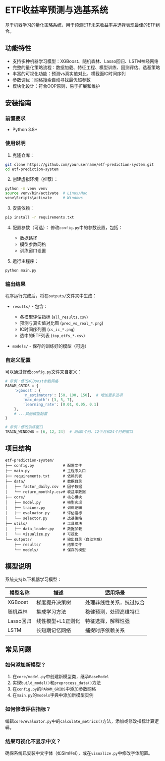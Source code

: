 # ETF收益率预测与选基系统

基于机器学习的量化策略系统，用于预测ETF未来收益率并选择表现最佳的ETF组合。

## 功能特性

- 支持多种机器学习模型：XGBoost、随机森林、Lasso回归、LSTM神经网络
- 完整的量化策略流程：数据加载、特征工程、模型训练、回测评估、选基策略
- 丰富的可视化功能：预测vs真实值对比、横截面IC时间序列
- 参数调优：网格搜索自动寻找最优超参数
- 模块化设计：符合OOP原则，易于扩展和维护

## 安装指南

### 前置要求

- Python 3.8+

### 使用说明

1. 克隆仓库：
```bash
git clone https://github.com/yourusername/etf-prediction-system.git
cd etf-prediction-system
```

2. 创建虚拟环境（推荐）：
```bash
python -m venv venv
source venv/bin/activate  # Linux/Mac
venv\Scripts\activate     # Windows
```

3. 安装依赖：
```bash
pip install -r requirements.txt
```

4. 配置参数（可选）：
   修改`config.py`中的参数设置，包括：
   - 数据路径
   - 模型参数网格
   - 训练窗口设置

5. 运行主程序：
```bash
python main.py
```

### 输出结果

程序运行完成后，将在`outputs/`文件夹中生成：

- `results/` - 包含：
  - 各模型评估指标 (`all_results.csv`)
  - 预测与真实值对比图 (`pred_vs_real_*.png`)
  - IC时间序列图 (`cs_ic_*.png`)
  - 选中的ETF列表 (`top_etfs_*.csv`)
  
- `models/` - 保存的训练好的模型（可选）

### 自定义配置

可以通过修改`config.py`文件来自定义：

```python
# 示例：修改XGBoost参数网格
PARAM_GRIDS = {
    'xgboost': {
        'n_estimators': [50, 100, 150],  # 增加更多选项
        'max_depth': [3, 5, 7],
        'learning_rate': [0.01, 0.05, 0.1]
    },
    # ...其他模型配置
}

# 示例：修改训练窗口
TRAIN_WINDOWS = [6, 12, 24]  # 测试6个月、12个月和24个月的窗口
```

## 项目结构

```
etf-prediction-system/
├── config.py             # 配置文件
├── main.py               # 主程序入口
├── requirements.txt      # 依赖列表
├── data/                 # 数据目录
│   ├── factor_daily.csv  # 因子数据
│   └── return_monthly.csv# 收益率数据
├── core/                 # 核心模块
│   ├── model.py          # 模型实现
│   ├── trainer.py        # 训练逻辑
│   ├── evaluator.py      # 评估指标
│   └── selector.py       # 选基策略
├── utils/                # 工具模块
│   ├── data_loader.py    # 数据加载
│   └── visualize.py      # 可视化
└── outputs/              # 输出目录（自动生成）
    ├── results/          # 结果文件
    └── models/           # 保存的模型
```

## 模型说明

系统支持以下机器学习模型：

| 模型名称 | 描述 | 适用场景 |
|----------|------|----------|
| XGBoost | 梯度提升决策树 | 处理非线性关系，抗过拟合 |
| 随机森林 | 集成学习方法 | 稳健预测，处理高维特征 |
| Lasso回归 | 线性模型+L1正则化 | 特征选择，解释性强 |
| LSTM | 长短期记忆网络 | 捕捉时序依赖关系 |

## 常见问题

### 如何添加新模型？

1. 在`core/model.py`中创建新模型类，继承`BaseModel`
2. 实现`build_model()`和`preprocess_data()`方法
3. 在`config.py`的`PARAM_GRIDS`中添加参数网格
4. 在`main.py`的`models`字典中添加新模型实例

### 如何修改评估指标？

编辑`core/evaluator.py`中的`calculate_metrics()`方法，添加或修改指标计算逻辑。

### 结果可视化不显示中文？

确保系统已安装中文字体（如SimHei），或在`visualize.py`中修改字体配置。
